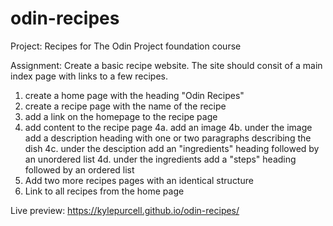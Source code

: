 # odin-recipes
Project: Recipes for The Odin Project foundation course

Assignment: Create a basic recipe website. The site should consit of a main index page with links to a few recipes.

1. create a home page with the heading "Odin Recipes"
2. create a recipe page with the name of the recipe 
3. add a link on the homepage to the recipe page
4. add content to the recipe page
    4a. add an image
    4b. under the image add a description heading with one or two paragraphs describing the dish 
    4c. under the desciption add an "ingredients" heading followed by an unordered list
    4d. under the ingredients add a "steps" heading followed by an ordered list 
5. Add two more recipes pages with an identical structure 
6. Link to all recipes from the home page 

Live preview: https://kylepurcell.github.io/odin-recipes/